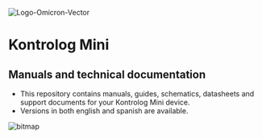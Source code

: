 ![Logo-Omicron-Vector](https://github.com/Omicron-IoT-Solutions/Kontrolog/assets/141452095/547ede81-affa-4bfe-9f5f-5f30b309bf54)
# Kontrolog Mini
## Manuals and technical documentation
- This repository contains manuals, guides, schematics, datasheets and support documents for your Kontrolog Mini device.
- Versions in both english and spanish are available.
  
![bitmap](https://github.com/user-attachments/assets/7322cc4d-c6dc-478a-9a23-70ebefc84f1c)
